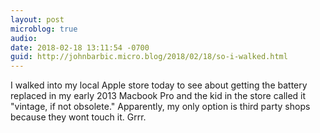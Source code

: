 ```yaml
---
layout: post
microblog: true
audio: 
date: 2018-02-18 13:11:54 -0700
guid: http://johnbarbic.micro.blog/2018/02/18/so-i-walked.html
---
```

I walked into my local Apple store today to see about getting the battery replaced in my early 2013 Macbook Pro and the kid in the store called it "vintage, if not obsolete."  Apparently, my only option is third party shops because they wont touch it.  Grrr.  
